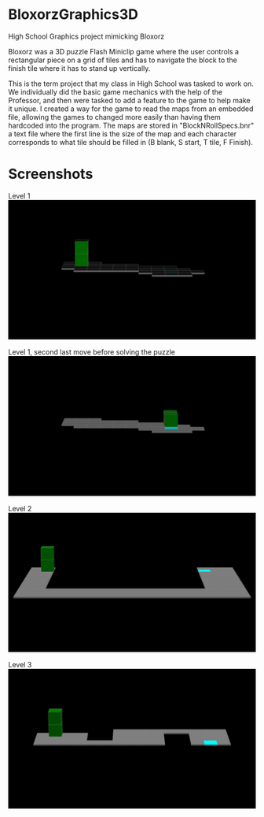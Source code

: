 # BloxorzGraphics3D
High School Graphics project mimicking Bloxorz

Bloxorz was a 3D puzzle Flash Miniclip game where the user controls a rectangular piece on a grid of tiles and has to navigate the block to the finish tile where it has to stand up vertically. 

This is the term project that my class in High School was tasked to work on. We individually did the basic game mechanics with the help of the Professor, and then were tasked to add a feature to the game to help make it unique. I created a way for the game to read the maps from an embedded file, allowing the games to changed more easily than having them hardcoded into the program. The maps are stored in "BlockNRollSpecs.bnr" a text file where the first line is the size of the map and each character corresponds to what tile should be filled in (B blank, S start, T tile, F Finish).

# Screenshots
Level 1
![Level 1](https://github.com/JoebobyJoe/BloxorzGraphics3D/blob/main/Level%20ScreenShots/Level_1.PNG)

Level 1, second last move before solving the puzzle
![Level 1 Solution](https://github.com/JoebobyJoe/BloxorzGraphics3D/blob/main/Level%20ScreenShots/Level_1_Solution.PNG)

Level 2
![Level 1 Solution](https://github.com/JoebobyJoe/BloxorzGraphics3D/blob/main/Level%20ScreenShots/Level_2.PNG)

Level 3
![Level 1 Solution](https://github.com/JoebobyJoe/BloxorzGraphics3D/blob/main/Level%20ScreenShots/Level_3.PNG)
